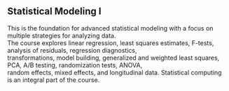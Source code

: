 ## Statistical Modeling I

This is the foundation for advanced statistical modeling with a focus on multiple strategies for analyzing data.  
The course explores linear regression, least squares estimates, F-tests, analysis of residuals, regression diagnostics,  
transformations, model building, generalized and weighted least squares, PCA, A/B testing, randomization tests, ANOVA,  
random effects, mixed effects, and longitudinal data. Statistical computing is an integral part of the course.  
